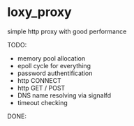 # loxy_proxy
simple http proxy with good performance

TODO:

- memory pool allocation
- epoll cycle for everything
- password authentification
- http CONNECT
- http GET / POST
- DNS name resolving via signalfd
- timeout checking

DONE:
